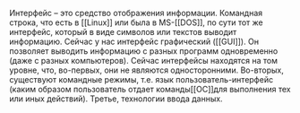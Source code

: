 Интерфейс – это средство отображения информации. Командная строка, что есть в [[Linux]] или была в MS-[[DOS]], по сути тот же интерфейс, который в виде символов или текстов выводит информацию. Сейчас у нас интерфейс графический ([[GUI]]). Он позволяет выводить информацию с разных программ одновременно (даже с разных компьютеров). Сейчас интерфейсы находятся на том уровне, что, во-первых, они не являются односторонними. Во-вторых, существуют командные режимы, т.е. язык пользователь-интерфейс (каким образом пользователь отдает команды[[ОС]]для выполнения тех или иных действий). Третье, технологии ввода данных.